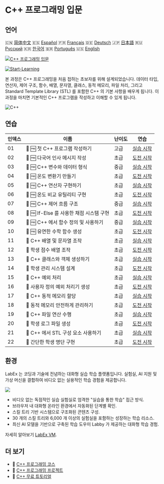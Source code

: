 # C++ 프로그래밍 입문

## 언어

🇨🇳 [简体中文](README_zh.md) 🇪🇸 [Español](README_es.md) 🇫🇷 [Français](README_fr.md) 🇩🇪 [Deutsch](README_de.md) 🇯🇵 [日本語](README_ja.md) 🇷🇺 [Русский](README_ru.md) 🇰🇷 [한국어](README_ko.md) 🇧🇷 [Português](README_pt.md) 🇺🇸 [English](README.md) 

[![C++ 프로그래밍 입문](https://cover-creator.labex.io/cpp-programming-for-beginners.png?lang=ko)](https://labex.io/ko/courses/cpp-programming-for-beginners)

[![Start-Learning](https://img.shields.io/badge/Start-Learning-whitesmoke?style=for-the-badge)](https://labex.io/ko/courses/cpp-programming-for-beginners)

본 과정은 C++ 프로그래밍을 처음 접하는 초보자를 위해 설계되었습니다. 데이터 타입, 연산자, 제어 구조, 함수, 배열, 문자열, 클래스, 동적 메모리, 파일 처리, 그리고 Standard Template Library (STL) 를 포함한 C++ 의 기본 사항을 배우게 됩니다. 이 과정을 마치면 기본적인 C++ 프로그램을 작성하고 이해할 수 있게 됩니다.

![C++](https://img.shields.io/badge/C++-whitesmoke?style=for-the-badge&logo=c++)


## 연습

|   인덱스 | 이름                                     | 난이도   | 연습                                                                                                                  |
|----------|------------------------------------------|----------|-----------------------------------------------------------------------------------------------------------------------|
|       01 | 📖 🆓 첫 C++ 프로그램 작성하기           | 고급     | <a target='_blank' href='https://labex.io/ko/tutorials/cpp-write-your-first-c-program-446069'>실습 시작</a>           |
|       02 | 🎯 🆓 다국어 인사 메시지 작성            | 초급     | <a target='_blank' href='https://labex.io/ko/tutorials/cpp-craft-multilingual-greeting-messages-446094'>도전 시작</a> |
|       03 | 📖 🆓 C++ 변수와 데이터 형식             | 중급     | <a target='_blank' href='https://labex.io/ko/tutorials/cpp-variables-and-data-types-in-c-446078'>실습 시작</a>        |
|       04 | 🎯 🆓 온도 변환기 만들기                 | 초급     | <a target='_blank' href='https://labex.io/ko/tutorials/c-create-a-temperature-converter-446144'>도전 시작</a>         |
|       05 | 📖 🆓 C++ 연산자 구현하기                | 초급     | <a target='_blank' href='https://labex.io/ko/tutorials/cpp-implement-c-operators-446084'>실습 시작</a>                |
|       06 | 🎯 🆓 온도 비교 유틸리티 구현            | 초급     | <a target='_blank' href='https://labex.io/ko/tutorials/implement-temperature-comparison-utility-446145'>도전 시작</a> |
|       07 | 📖 🆓 C++ 제어 흐름 구조                 | 중급     | <a target='_blank' href='https://labex.io/ko/tutorials/cpp-control-flow-structures-in-c-446083'>실습 시작</a>         |
|       08 | 🎯 🆓 If-Else 를 사용한 채점 시스템 구현 | 초급     | <a target='_blank' href='https://labex.io/ko/tutorials/c-implement-grading-system-with-if-else-446149'>도전 시작</a>  |
|       09 | 📖 🆓 C++ 에서 함수 정의 및 사용하기     | 중급     | <a target='_blank' href='https://labex.io/ko/tutorials/cpp-define-and-use-functions-in-c-446080'>실습 시작</a>        |
|       10 | 🎯 🆓 유연한 수학 함수 생성              | 초급     | <a target='_blank' href='https://labex.io/ko/tutorials/c-create-flexible-math-functions-446161'>도전 시작</a>         |
|       11 | 📖  C++ 배열 및 문자열 조작              | 초급     | <a target='_blank' href='https://labex.io/ko/tutorials/cpp-manipulate-arrays-and-strings-in-c-446085'>실습 시작</a>   |
|       12 | 🎯  학생 점수 배열 조작                  | 초급     | <a target='_blank' href='https://labex.io/ko/tutorials/c-manipulate-student-scores-array-446194'>도전 시작</a>        |
|       13 | 📖  C++ 클래스와 객체 생성하기           | 초급     | <a target='_blank' href='https://labex.io/ko/tutorials/cpp-create-classes-and-objects-in-c-446079'>실습 시작</a>      |
|       14 | 🎯  학생 관리 시스템 설계                | 초급     | <a target='_blank' href='https://labex.io/ko/tutorials/cpp-design-a-student-management-system-446288'>도전 시작</a>   |
|       15 | 📖  C++ 예외 처리                        | 초급     | <a target='_blank' href='https://labex.io/ko/tutorials/cpp-handle-exceptions-in-c-446082'>실습 시작</a>               |
|       16 | 🎯  사용자 정의 예외 처리기 생성         | 초급     | <a target='_blank' href='https://labex.io/ko/tutorials/cpp-create-a-custom-exception-handler-446292'>도전 시작</a>    |
|       17 | 📖  C++ 동적 메모리 할당                 | 초급     | <a target='_blank' href='https://labex.io/ko/tutorials/cpp-dynamic-memory-allocation-in-c-446081'>실습 시작</a>       |
|       18 | 🎯  동적 메모리 안전하게 관리하기        | 초급     | <a target='_blank' href='https://labex.io/ko/tutorials/cpp-manage-dynamic-memory-safely-446299'>도전 시작</a>         |
|       19 | 📖  C++ 파일 연산 수행                   | 초급     | <a target='_blank' href='https://labex.io/ko/tutorials/cpp-perform-file-operations-in-c-446086'>실습 시작</a>         |
|       20 | 🎯  학생 로그 파일 생성                  | 초급     | <a target='_blank' href='https://labex.io/ko/tutorials/cpp-create-a-student-log-file-446297'>도전 시작</a>            |
|       21 | 📖  C++ 에서 STL 구성 요소 사용하기      | 초급     | <a target='_blank' href='https://labex.io/ko/tutorials/cpp-use-stl-components-in-c-446087'>실습 시작</a>              |
|       22 | 🎯  간단한 학생 명단 구현                | 초급     | <a target='_blank' href='https://labex.io/ko/tutorials/cpp-implement-a-simple-student-roster-446298'>도전 시작</a>    |

## 환경

LabEx 는 코딩과 기술에 전념하는 대화형 실습 학습 플랫폼입니다. 실험실, AI 지원 및 가상 머신을 결합하여 비디오 없는 실용적인 학습 경험을 제공합니다.

![](https://tutorial-screenshot.getvm.io/images/vm-1725247253.png)

- 비디오 없는 독점적인 실습 실험실로 엄격한 "실습을 통한 학습" 접근 방식.
- 브라우저 내 대화형 온라인 환경에서 자동화된 단계별 확인.
- 스킬 트리 기반 시스템으로 구조화된 콘텐츠 구성.
- 30 개의 스킬 트리와 6,000 개 이상의 실험실을 포함하는 성장하는 학습 리소스.
- 최신 AI 모델을 기반으로 구축된 학습 도우미 Labby 가 제공하는 대화형 학습 경험.

자세히 알아보기 [LabEx VM](https://support.labex.io/using-labex/virtual-machine).

## 더 보기

- 🔗 [C++ 프로그래밍 코스](https://github.com/labex-labs/awesome-programming-courses)
- 🔗 [C++ 프로그래밍 프로젝트](https://github.com/labex-labs/awesome-programming-projects)
- 🔗 [C++ 무료 튜토리얼](https://github.com/labex-labs/cpp-free-tutorials)

